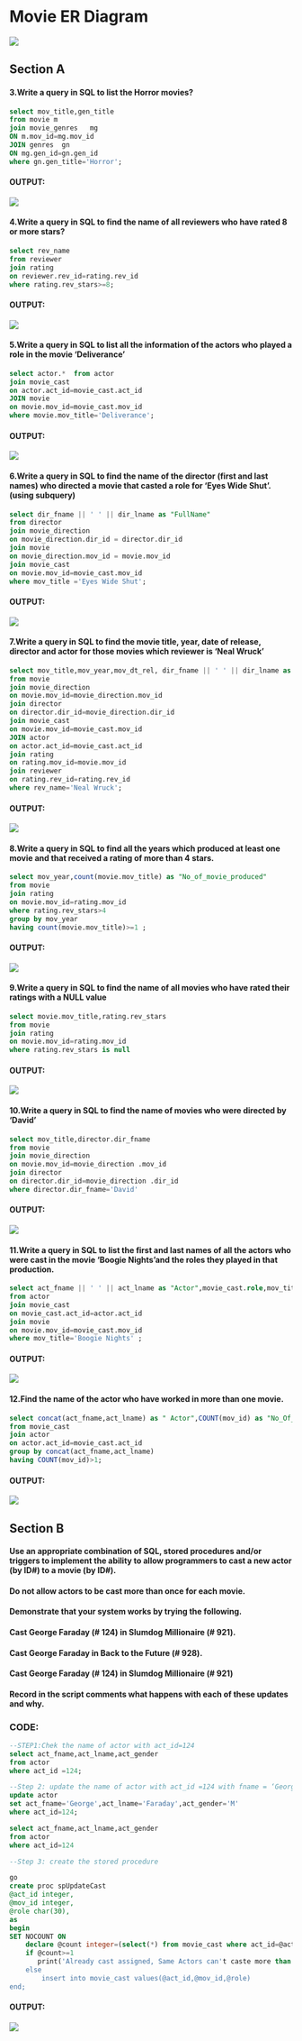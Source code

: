 # Movie ER Diagram

<img src="https://github.com/Umakant03/KPI-Partners/blob/main/Case_Study/Week_4/ER-Diagram_movie_data.png">

## Section A
#### 3.Write a query in SQL to list the Horror movies?
```sql
select mov_title,gen_title
from movie m
join movie_genres   mg
ON m.mov_id=mg.mov_id
JOIN genres  gn
ON mg.gen_id=gn.gen_id
where gn.gen_title='Horror';
```
#### OUTPUT:
<img src="https://github.com/Umakant03/KPI-Partners/blob/main/Case_Study/Week_4/OUTPUT/q3.png">

#### 4.Write a query in SQL to find the name of all reviewers who have rated 8 or more stars?
```sql
select rev_name
from reviewer
join rating
on reviewer.rev_id=rating.rev_id
where rating.rev_stars>=8;
```
#### OUTPUT:
<img src="https://github.com/Umakant03/KPI-Partners/blob/main/Case_Study/Week_4/OUTPUT/q4.png">

#### 5.Write a query in SQL to list all the information of the actors who played a role in the movie ‘Deliverance’
```sql
select actor.*  from actor
join movie_cast
on actor.act_id=movie_cast.act_id
JOIN movie
on movie.mov_id=movie_cast.mov_id
where movie.mov_title='Deliverance';
```
#### OUTPUT:
<img src="https://github.com/Umakant03/KPI-Partners/blob/main/Case_Study/Week_4/OUTPUT/q5.png">

#### 6.Write a query in SQL to find the name of the director (first and last names) who directed a movie that casted a role for ‘Eyes Wide Shut’. (using subquery)
```sql
select dir_fname || ' ' || dir_lname as "FullName"
from director
join movie_direction
on movie_direction.dir_id = director.dir_id
join movie
on movie_direction.mov_id = movie.mov_id
join movie_cast
on movie.mov_id=movie_cast.mov_id
where mov_title ='Eyes Wide Shut';
```
#### OUTPUT:
<img src="https://github.com/Umakant03/KPI-Partners/blob/main/Case_Study/Week_4/OUTPUT/q6.png">

#### 7.Write a query in SQL to find the movie title, year, date of release, director and actor for those movies which reviewer is ‘Neal Wruck’
```sql
select mov_title,mov_year,mov_dt_rel, dir_fname || ' ' || dir_lname as "Director",act_fname || ' ' || act_lname as "Actor",rev_name
from movie
join movie_direction
on movie.mov_id=movie_direction.mov_id
join director
on director.dir_id=movie_direction.dir_id
join movie_cast
on movie.mov_id=movie_cast.mov_id
JOIN actor 
on actor.act_id=movie_cast.act_id
join rating
on rating.mov_id=movie.mov_id
join reviewer
on rating.rev_id=rating.rev_id
where rev_name='Neal Wruck';
```
#### OUTPUT:
<img src="https://github.com/Umakant03/KPI-Partners/blob/main/Case_Study/Week_4/OUTPUT/q7.png">

#### 8.Write a query in SQL to find all the years which produced at least one movie and that received a rating of more than 4 stars.
```sql
select mov_year,count(movie.mov_title) as "No_of_movie_produced"
from movie
join rating 
on movie.mov_id=rating.mov_id
where rating.rev_stars>4 
group by mov_year 
having count(movie.mov_title)>=1 ;
```
#### OUTPUT:
<img src="https://github.com/Umakant03/KPI-Partners/blob/main/Case_Study/Week_4/OUTPUT/q8.png">

#### 9.Write a query in SQL to find the name of all movies who have rated their ratings with a NULL value
```sql
select movie.mov_title,rating.rev_stars
from movie
join rating
on movie.mov_id=rating.mov_id
where rating.rev_stars is null
```
#### OUTPUT:
<img src="https://github.com/Umakant03/KPI-Partners/blob/main/Case_Study/Week_4/OUTPUT/q9.png">

#### 10.Write a query in SQL to find the name of movies who were directed by ‘David’
```sql
select mov_title,director.dir_fname
from movie
join movie_direction 
on movie.mov_id=movie_direction .mov_id
join director
on director.dir_id=movie_direction .dir_id
where director.dir_fname='David'
```
#### OUTPUT:
<img src="https://github.com/Umakant03/KPI-Partners/blob/main/Case_Study/Week_4/OUTPUT/q10.png">

#### 11.Write a query in SQL to list the first and last names of all the actors who were cast in the movie ‘Boogie Nights’and the roles they played in that production.
```sql
select act_fname || ' ' || act_lname as "Actor",movie_cast.role,mov_title
from actor
join movie_cast
on movie_cast.act_id=actor.act_id
join movie
on movie.mov_id=movie_cast.mov_id
where mov_title='Boogie Nights' ;
```
#### OUTPUT:
<img src="https://github.com/Umakant03/KPI-Partners/blob/main/Case_Study/Week_4/OUTPUT/q11.png">

#### 12.Find the name of the actor who have worked in more than one movie.
```sql
select concat(act_fname,act_lname) as " Actor",COUNT(mov_id) as "No_Of_movie"
from movie_cast
join actor
on actor.act_id=movie_cast.act_id
group by concat(act_fname,act_lname)
having COUNT(mov_id)>1;
```
#### OUTPUT:
<img src="https://github.com/Umakant03/KPI-Partners/blob/main/Case_Study/Week_4/OUTPUT/q12.png">

## Section B
####  Use an appropriate combination of SQL, stored procedures and/or triggers to implement the ability to allow programmers to cast a new actor (by ID#) to a movie (by ID#).
#### Do not allow actors to be cast more than once for each movie.
#### Demonstrate that your system works by trying the following.
#### Cast George Faraday (# 124) in Slumdog Millionaire (# 921).
#### Cast George Faraday in Back to the Future (# 928).
#### Cast George Faraday (# 124) in Slumdog Millionaire (# 921)
#### Record in the script comments what happens with each of these updates and why.

### CODE:
```sql
--STEP1:Chek the name of actor with act_id=124
select act_fname,act_lname,act_gender
from actor
where act_id =124;

--Step 2: update the name of actor with act_id =124 with fname = ‘George’ , lname=’Farady’, gender= ‘M’
update actor 
set act_fname='George',act_lname='Faraday',act_gender='M'
where act_id=124;

select act_fname,act_lname,act_gender
from actor
where act_id=124

--Step 3: create the stored procedure

go
create proc spUpdateCast
@act_id integer,
@mov_id integer,
@role char(30),
as
begin
SET NOCOUNT ON
    declare @count integer=(select(*) from movie_cast where act_id=@act_id and mov_id=@mov_id)
    if @count>=1
       print('Already cast assigned, Same Actors can't caste more than once in a movie.')
    else
        insert into movie_cast values(@act_id,@mov_id,@role)
end;
```
#### OUTPUT:
<img src="https://github.com/Umakant03/KPI-Partners/blob/main/Case_Study/Week_4/OUTPUT/section-B.png">









